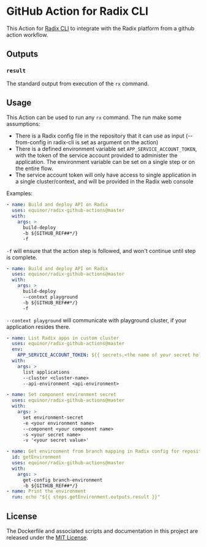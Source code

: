 # GitHub Action for Radix CLI

This Action for [Radix CLI](https://github.com/equinor/radix-cli) to integrate with the Radix platform from a github action workflow.

## Outputs

### `result`

The standard output from execution of the `rx` command.

## Usage

This Action can be used to run any `rx` command. The run make some assumptions:

- There is a Radix config file in the repository that it can use as input (--from-config in radix-cli is set as argument on the action)
- There is a defined environment variable set `APP_SERVICE_ACCOUNT_TOKEN`, with the token of the service account provided to administer the application. The environment variable can be set on a single step or on the entire flow.
- The service account token will only have access to single application in a single cluster/context, and will be provided in the Radix web console

Examples:

```yaml
- name: Build and deploy API on Radix
  uses: equinor/radix-github-actions@master
  with:
    args: >
      build-deploy
      -b ${GITHUB_REF##*/}
      -f
```

`-f` will ensure that the action step is followed, and won't continue until step is complete.

```yaml
- name: Build and deploy API on Radix
  uses: equinor/radix-github-actions@master
  with:
    args: >
      build-deploy
      --context playground
      -b ${GITHUB_REF##*/}
      -f
```

`--context playground` will communicate with playground cluster, if your application resides there.

```yaml
- name: List Radix apps in custom cluster
  uses: equinor/radix-github-actions@master
  env:
    APP_SERVICE_ACCOUNT_TOKEN: ${{ secrets.<the name of your secret holding token> }}
  with:
    args: >
      list applications
      --cluster <cluster-name>
      --api-environment <api-environment>
```

```yaml
- name: Set component environment secret
  uses: equinor/radix-github-actions@master
  with:
    args: >
      set environment-secret
      -e <your environment name>
      --component <your component name>
      -s <your secret name>
      -v '<your secret value>'
```

```yaml
- name: Get environment from branch mapping in Radix config for repository
  id: getEnvironment
  uses: equinor/radix-github-actions@master
  with:
    args: >
      get-config branch-environment
      -b ${GITHUB_REF##*/}
- name: Print the environment
  run: echo "${{ steps.getEnvironment.outputs.result }}"
```

## License

The Dockerfile and associated scripts and documentation in this project are released under the [MIT License](LICENSE).
